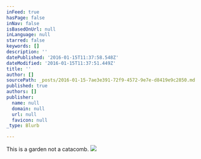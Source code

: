 ```yaml
---
inFeed: true
hasPage: false
inNav: false
isBasedOnUrl: null
inLanguage: null
starred: false
keywords: []
description: ''
datePublished: '2016-01-15T11:37:58.548Z'
dateModified: '2016-01-15T11:37:51.449Z'
title: ''
author: []
sourcePath: _posts/2016-01-15-7ae3e391-72f9-4572-9e7e-d8419e9c2850.md
published: true
authors: []
publisher:
  name: null
  domain: null
  url: null
  favicon: null
_type: Blurb

---
```

This is a garden not a catacomb. ![](https://the-grid-user-content.s3-us-west-2.amazonaws.com/9b2723c1-d003-448f-b142-a3e53e60b2b2.png)